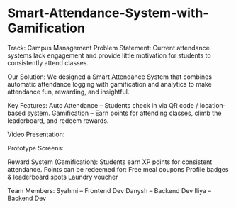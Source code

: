 # Smart-Attendance-System-with-Gamification

Track: Campus Management
Problem Statement: Current attendance systems lack engagement and provide little motivation for students to consistently attend classes.

Our Solution:
We designed a Smart Attendance System that combines automatic attendance logging with gamification and analytics to make attendance fun, rewarding, and insightful.

Key Features:
Auto Attendance – Students check in via QR code / location-based system.
Gamification – Earn points for attending classes, climb the leaderboard, and redeem rewards.

Video Presentation:

Prototype Screens:

Reward System (Gamification):
Students earn XP points for consistent attendance. Points can be redeemed for:
Free meal coupons
Profile badges & leaderboard spots
Laundry voucher

Team Members:
Syahmi – Frontend Dev
Danysh – Backend Dev
Iliya – Backend Dev
